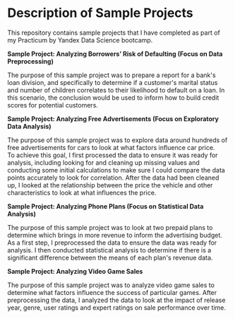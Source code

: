 # Description of Sample Projects
This repository contains sample projects that I have completed as part of my Practicum by Yandex Data Science bootcamp.  

**Sample Project: Analyzing Borrowers’ Risk of Defaulting (Focus on Data Preprocessing)** 

The purpose of this sample project was to prepare a report for a bank's loan division, and specifically to determine if a customer's marital status and number of children correlates to their likelihood to default on a loan. In this scenario, the conclusion would be used to inform how to build credit scores for potential customers.

**Sample Project: Analyzing Free Advertisements (Focus on Exploratory Data Analysis)**

The purpose of this sample project was to explore data around hundreds of free advertisements for cars to look at what factors influence car price.  
To achieve this goal, I first processed the data to ensure it was ready for analysis, including looking for and cleaning up missing values and conducting some initial calculations to make sure I could compare the data points accurately to look for correlation. After the data had been cleaned up, I looked at the relationship between the price the vehicle and other characteristics to look at what influences the price.

**Sample Project: Analyzing Phone Plans (Focus on Statistical Data Analysis)**

The purpose of this sample project was to look at two prepaid plans to determine which brings in more revenue to inform the advertising budget. As a first step, I preprocessed the data to ensure the data was ready for analysis. I then conducted statistical analysis to determine if there is a significant difference between the means of each plan's revenue data.

**Sample Project: Analyzing Video Game Sales**

The purpose of this sample project was to analyze video game sales to determine what factors influence the success of particular games. After preprocessing the data, I analyzed the data to look at the impact of release year, genre, user ratings and expert ratings on sale performance over time. 
